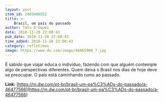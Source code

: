```yaml
---
layout: post
item_id: 2403400552
title: >-
    Brasil, um país do passado
author: Tatu D'Oquei
date: 2018-11-28 22:00:43
pub_date: 2018-11-28 22:00:43
time_added: 2018-11-28 23:00:43
category: refletimos
image: https://www.dw.com/image/46065908_7.jpg
---
```


É sabido que viajar educa o indivíduo, fazendo com que alguém contemple algo de perspectivas diferentes. Quem deixa o Brasil nos dias de hoje deve se preocupar. O país está caminhando rumo ao passado.

**Link:** [https://m.dw.com/pt-br/brasil-um-pa%C3%ADs-do-passado/a-46477566](https://m.dw.com/pt-br/brasil-um-pa%C3%ADs-do-passado/a-46477566)

